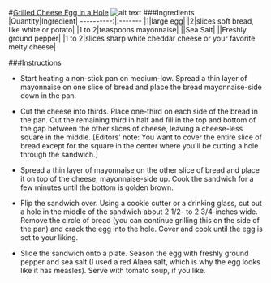 #[Grilled Cheese Egg in a Hole](http://food52.com/recipes/30739-grilled-cheese-egg-in-a-hole?from_related=1&related_src_type=recipe)
![alt text](https://images.food52.com/VB9wkAYplrOQqStoO9hLIf3tXh0=/753x502/3930ae34-4c4f-4e62-bd40-09fcfed41152--2014-0923_grilled-cheese-egg-in-a-hole-020.jpg)
###Ingredients
|Quantity|Ingredient|
----------:|:-------
|1|large egg|
|2|slices soft bread, like white or potato|
|1 to 2|teaspoons mayonnaise|
||Sea Salt|
||Freshly ground pepper|
|1 to 2|slices sharp white cheddar cheese or your favorite melty cheese|

###Instructions

* Start heating a non-stick pan on medium-low. Spread a thin layer of mayonnaise on one slice of bread and place the bread mayonnaise-side down in the pan.

* Cut the cheese into thirds. Place one-third on each side of the bread in the pan. Cut the remaining third in half and fill in the top and bottom of the gap between the other slices of cheese, leaving a cheese-less square in the middle. [Editors' note: You want to cover the entire slice of bread except for the square in the center where you'll be cutting a hole through the sandwich.]

* Spread a thin layer of mayonnaise on the other slice of bread and place it on top of the cheese, mayonnaise-side up. Cook the sandwich for a few minutes until the bottom is golden brown.

* Flip the sandwich over. Using a cookie cutter or a drinking glass, cut out a hole in the middle of the sandwich about 2 1/2- to 2 3/4-inches wide. Remove the circle of bread (you can continue grilling this on the side of the pan) and crack the egg into the hole. Cover and cook until the egg is set to your liking.

* Slide the sandwich onto a plate. Season the egg with freshly ground pepper and sea salt (I used a red Alaea salt, which is why the egg looks like it has measles). Serve with tomato soup, if you like.